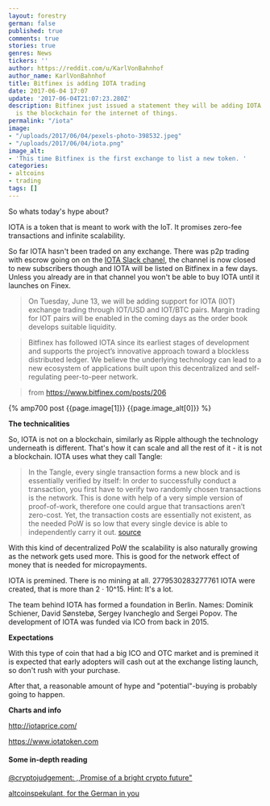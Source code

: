 ```yaml
---
layout: forestry
german: false
published: true
comments: true
stories: true
genres: News
tickers: ''
author: https://reddit.com/u/KarlVonBahnhof
author_name: KarlVonBahnhof
title: Bitfinex is adding IOTA trading
date: 2017-06-04 17:07
update: '2017-06-04T21:07:23.280Z'
description: Bitfinex just issued a statement they will be adding IOTA pairs. IOTA
  is the blockchain for the internet of things.
permalink: "/iota"
image:
- "/uploads/2017/06/04/pexels-photo-398532.jpeg"
- "/uploads/2017/06/04/iota.png"
image_alt:
- 'This time Bitfinex is the first exchange to list a new token. '
categories:
- altcoins
- trading
tags: []
---
```

So whats today's hype about? 

IOTA is a token that is meant to work with the IoT. It promises zero-fee transactions and infinite scalability. 

So far IOTA hasn't been traded on any exchange. There was p2p trading with escrow going on on the [IOTA Slack chanel](http://slack.iota.org), the channel is now closed to new subscribers though and IOTA will be listed on Bitfinex in a few days. Unless you already are in that channel you won't be able to buy IOTA until it launches on Finex.

> On Tuesday, June 13, we will be adding support for IOTA (IOT) exchange trading through IOT/USD and IOT/BTC pairs. Margin trading for IOT pairs will be enabled in the coming days as the order book develops suitable liquidity.

> Bitfinex has followed IOTA since its earliest stages of development and supports the project’s innovative approach toward a blockless distributed ledger. We believe the underlying technology can lead to a new ecosystem of applications built upon this decentralized and self-regulating peer-to-peer network.

> from https://www.bitfinex.com/posts/206

{% amp700 post {{page.image[1]}} {{page.image_alt[0]}} %}

**The technicalities**

So, IOTA is not on a blockchain, similarly as Ripple although the technology underneath is different. That's how it can scale and all the rest of it - it is not a blockchain. IOTA uses what they call Tangle:

> In the Tangle, every single transaction forms a new block and is essentially verified by itself: In order to successfully conduct a transaction, you first have to verify two randomly chosen transactions is the network. This is done with help of a very simple version of proof-of-work, therefore one could argue that transactions aren’t zero-cost. Yet, the transaction costs are essentially not existent, as the needed PoW is so low that every single device is able to independently carry it out. [source](https://medium.com/@cryptojudgement/iota-promise-of-a-bright-crypto-future-6b7517349e32)

With this kind of decentralized PoW the scalability is also naturally growing as the network gets used more. This is good for the network effect of money that is needed for micropayments.

IOTA is premined. There is no mining at all. 2779530283277761 IOTA were created, that is more than 2 &middot; 10^15. Hint: It's a lot.

The team behind IOTA has formed a foundation in Berlin. Names: Dominik Schiener, David Sønstebø, Sergey Ivancheglo and Sergei Popov. The development of IOTA was funded via ICO from back in 2015.

**Expectations**

With this type of coin that had a big ICO and OTC market and is premined it is expected that early adopters will cash out at the exchange listing launch, so don't rush with your purchase. 

After that, a reasonable amount of hype and "potential"-buying is probably going to happen.

**Charts and info**

http://iotaprice.com/

https://www.iotatoken.com

#### Some in-depth reading

[@cryptojudgement: ,,Promise of a bright crypto future"](https://medium.com/@cryptojudgement/iota-promise-of-a-bright-crypto-future-6b7517349e32)

[altcoinspekulant, for the German in you](https://altcoinspekulant.wordpress.com/category/iota/)